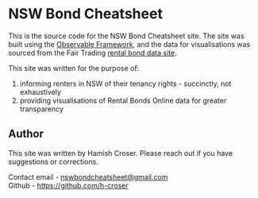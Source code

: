 # NSW Bond Cheatsheet

This is the source code for the NSW Bond Cheatsheet site. The site was built using the [Observable Framework](https://observablehq.com), and the data for visualisations was sourced from the Fair Trading [rental bond data site](https://www.fairtrading.nsw.gov.au/about-fair-trading/rental-bond-data).

This site was written for the purpose of:
1. informing renters in NSW of their tenancy rights - succinctly, not exhaustively
2. providing visualisations of Rental Bonds Online data for greater transparency

## Author

This site was written by Hamish Croser. Please reach out if you have suggestions or corrections.

Contact email - [nswbondcheatsheet@gmail.com](mailto:nswbondcheatsheet@gmail.com)
<br>
Github - <https://github.com/h-croser>
